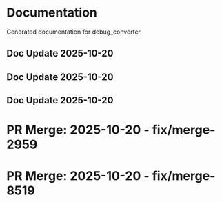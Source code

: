 # Documentation

Generated documentation for debug_converter.

## Doc Update 2025-10-20

## Doc Update 2025-10-20

## Doc Update 2025-10-20

# PR Merge: 2025-10-20 - fix/merge-2959

# PR Merge: 2025-10-20 - fix/merge-8519
